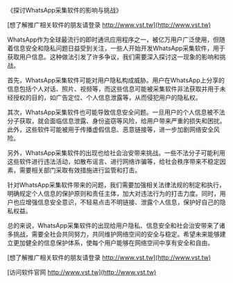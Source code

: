 《探讨WhatsApp采集软件的影响与挑战》

[想了解推广相关软件的朋友请登录 http://www.vst.tw](http://www.vst.tw)

WhatsApp作为全球最流行的即时通讯应用程序之一，被亿万用户广泛使用，但随着信息安全和隐私问题日益受到关注，一些人开始开发WhatsApp采集软件，用于获取用户信息。这种做法引发了许多争议，我们需要深入探讨这一现象的影响和挑战。

首先，WhatsApp采集软件可能对用户隐私构成威胁。用户在WhatsApp上分享的信息包括个人对话、照片、视频等，而这些信息可能被采集软件非法获取并用于未经授权的目的，如广告定位、个人信息泄露等，从而侵犯用户的隐私权。

其次，WhatsApp采集软件也可能导致信息安全问题。一旦用户的个人信息被不法分子获取，就会面临信息泄露、身份盗窃等风险，给用户带来严重的损失和困扰。此外，这些软件可能被用于传播虚假信息、恶意链接等，进一步加剧网络安全风险。

另外，WhatsApp采集软件的出现也给社会治安带来挑战。一些不法分子可能利用这些软件进行违法活动，如散布谣言、进行网络诈骗等，给社会秩序带来不稳定因素，需要相关部门采取有效措施进行监管和打击。

针对WhatsApp采集软件带来的问题，我们需要加强相关法律法规的制定和执行，明确规定个人信息的保护原则和责任主体，加大对违法行为的打击力度。同时，用户也应增强信息安全意识，不轻易点击不明链接、泄露个人信息，保护好自己的隐私权益。

总的来说，WhatsApp采集软件的出现给用户隐私、信息安全和社会治安带来了诸多挑战，需要全社会共同努力，共同维护网络空间的安全与稳定。希望未来能够建立更加健全的信息保护体系，使每个用户能够在网络空间中享有安全和自由。

[想了解推广相关软件的朋友请登录 http://www.vst.tw](http://www.vst.tw)


[访问软件官网 http://www.vst.tw](http://www.vst.tw)
